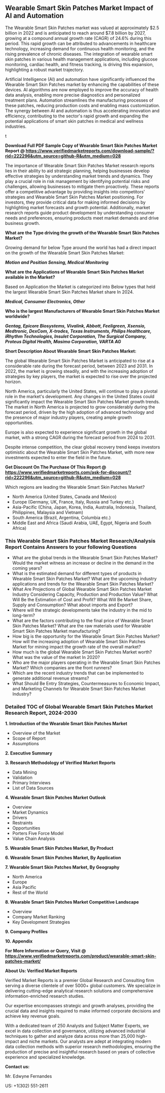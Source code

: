 <h2>Wearable Smart Skin Patches Market Impact of AI and Automation</h2><p>The Wearable Smart Skin Patches market was valued at approximately $2.5 billion in 2022 and is anticipated to reach around $7.8 billion by 2027, growing at a compound annual growth rate (CAGR) of 24.6% during this period. This rapid growth can be attributed to advancements in healthcare technology, increasing demand for continuous health monitoring, and the rising prevalence of chronic diseases. The integration of wearable smart skin patches in various health management applications, including glucose monitoring, cardiac health, and fitness tracking, is driving this expansion, highlighting a robust market trajectory.</p><p>Artificial Intelligence (AI) and automation have significantly influenced the Wearable Smart Skin Patches market by enhancing the capabilities of these devices. AI algorithms are now employed to improve the accuracy of health data analysis, enabling more precise diagnostics and personalized treatment plans. Automation streamlines the manufacturing processes of these patches, reducing production costs and enabling mass customization. The synergy between AI and automation is thus accelerating innovation and efficiency, contributing to the sector's rapid growth and expanding the potential applications of smart skin patches in medical and wellness industries.</p>t</p><p id="" class=""><strong>Download Full PDF Sample Copy of Wearable Smart Skin Patches Market Report @ <a href="https://www.verifiedmarketreports.com/download-sample/?rid=222296&utm_source=github-R&utm_medium=028" target="_blank">https://www.verifiedmarketreports.com/download-sample/?rid=222296&utm_source=github-R&utm_medium=028</a></strong></p><p>The importance of&nbsp;Wearable Smart Skin Patches Market research reports lies in their ability to aid strategic planning, helping businesses develop effective strategies by understanding market trends and dynamics. They play a crucial role in risk management by identifying potential risks and challenges, allowing businesses to mitigate them proactively. These reports offer a competitive advantage by providing insights into competitors' strategies and Wearable Smart Skin Patches Market positioning. For investors, they provide critical data for making informed decisions by highlighting market forecasts and growth potential. Additionally, market research reports guide product development by understanding consumer needs and preferences, ensuring products meet market demands and drive business growth.</p><p><strong>What are the&nbsp;Type driving the growth of the Wearable Smart Skin Patches Market?</strong></p><p id="" class="">Growing demand for below Type around the world has had a direct impact on the growth of the Wearable Smart Skin Patches Market:</p><em><strong>Motion and Position Sensing, Medical Monitoring</strong></em></p><strong>What are the&nbsp;Applications&nbsp;of Wearable Smart Skin Patches Market available in the Market?</strong></p><p id="" class="">Based on Application the Market is categorized into Below types that held the largest Wearable Smart Skin Patches Market share In 2024.</p><em><strong>Medical, Consumer Electronics, Other</strong></em></p><strong>Who is the largest Manufacturers of Wearable Smart Skin Patches Market worldwide?</strong></p><p><em><strong>Gentag, Epicore Biosystems, Vivalink, Abbott, Feeligreen, Xsensio, Medtronic, DexCom, X-trodes, Texas Instruments, Philips Healthcare, iRhythm Technologies, Insulet Corporation, The Surgical Company, Proteus Digital Health, Masimo Corporation, VARTA AG</strong></em></p><p id="" class=""><strong>Short Description About Wearable Smart Skin Patches Market:</strong></p><p>The global Wearable Smart Skin Patches Market is anticipated to rise at a considerable rate during the forecast period, between 2023 and 2031. In 2022, the market is growing steadily, and with the increasing adoption of strategies by key players, the market is expected to rise over the projected horizon.</p><p>North America, particularly the United States, will continue to play a pivotal role in the market's development. Any changes in the United States could significantly impact the Wearable Smart Skin Patches Market growth trends. The market in North America is projected to grow considerably during the forecast period, driven by the high adoption of advanced technology and the presence of major industry players, creating ample growth opportunities.</p><p>Europe is also expected to experience significant growth in the global market, with a strong CAGR during the forecast period from 2024 to 2031.</p><p>Despite intense competition, the clear global recovery trend keeps investors optimistic about the Wearable Smart Skin Patches Market, with more new investments expected to enter the field in the future.</p><p id="" class=""><strong>Get Discount On The Purchase Of This Report @ <a href="https://www.verifiedmarketreports.com/ask-for-discount/?rid=222296&utm_source=github-R&utm_medium=028" target="_blank">https://www.verifiedmarketreports.com/ask-for-discount/?rid=222296&utm_source=github-R&utm_medium=028</a></strong></p>Which regions are leading the Wearable Smart Skin Patches Market?</p><ul><li>North America (United States, Canada and Mexico)</li><li>Europe (Germany, UK, France, Italy, Russia and Turkey etc.)</li><li>Asia-Pacific (China, Japan, Korea, India, Australia, Indonesia, Thailand, Philippines, Malaysia and Vietnam)</li><li>South America (Brazil, Argentina, Columbia etc.)</li><li>Middle East and Africa (Saudi Arabia, UAE, Egypt, Nigeria and South Africa)</li></ul><h3 id="" class="">This Wearable Smart Skin Patches Market Research/Analysis Report Contains Answers to your following Questions</h3><ul><li>What are the global trends in the Wearable Smart Skin Patches Market? Would the market witness an increase or decline in the demand in the coming years?</li><li>What is the estimated demand for different types of products in Wearable Smart Skin Patches Market? What are the upcoming industry applications and trends for the Wearable Smart Skin Patches Market?</li><li>What Are Projections of Global Wearable Smart Skin Patches Market Industry Considering Capacity, Production and Production Value? What Will Be the Estimation of Cost and Profit? What Will Be Market Share, Supply and Consumption? What about imports and Export?</li><li>Where will the strategic developments take the industry in the mid to long-term?</li><li>What are the factors contributing to the final price of Wearable Smart Skin Patches Market? What are the raw materials used for Wearable Smart Skin Patches Market manufacturing?</li><li>How big is the opportunity for the Wearable Smart Skin Patches Market? How will the increasing adoption of Wearable Smart Skin Patches Market for mining impact the growth rate of the overall market?</li><li>How much is the global Wearable Smart Skin Patches Market worth? What was the value of the market In 2020?</li><li>Who are the major players operating in the Wearable Smart Skin Patches Market? Which companies are the front runners?</li><li>Which are the recent industry trends that can be implemented to generate additional revenue streams?</li><li>What Should Be Entry Strategies, Countermeasures to Economic Impact, and Marketing Channels for Wearable Smart Skin Patches Market Industry?</li></ul><h3 id="" class="">Detailed TOC of Global Wearable Smart Skin Patches Market Research Report, 2024-2030</h3><p id="" class=""><strong>1. Introduction of the Wearable Smart Skin Patches Market</strong></p><ul><li>Overview of the Market</li><li>Scope of Report</li><li>Assumptions</li></ul><p id="" class=""><strong>2. Executive Summary</strong></p><p id="" class=""><strong>3. Research Methodology of Verified Market Reports</strong></p><ul><li>Data Mining</li><li>Validation</li><li>Primary Interviews</li><li>List of Data Sources</li></ul><p id="" class=""><strong>4. Wearable Smart Skin Patches Market Outlook</strong></p><ul><li>Overview</li><li>Market Dynamics</li><li>Drivers</li><li>Restraints</li><li>Opportunities</li><li>Porters Five Force Model</li><li>Value Chain Analysis</li></ul><p id="" class=""><strong>5. Wearable Smart Skin Patches Market, By Product</strong></p><p id="" class=""><strong>6. Wearable Smart Skin Patches Market, By Application</strong></p><p id="" class=""><strong>7. Wearable Smart Skin Patches Market, By Geography</strong></p><ul><li>North America</li><li>Europe</li><li>Asia Pacific</li><li>Rest of the World</li></ul><p id="" class=""><strong>8. Wearable Smart Skin Patches Market Competitive Landscape</strong></p><ul><li>Overview</li><li>Company Market Ranking</li><li>Key Development Strategies</li></ul><p id="" class=""><strong>9. Company Profiles</strong></p><p id="" class=""><strong>10. Appendix</strong></p><p id="" class=""><strong>For More Information or Query, Visit @ <a href="https://www.verifiedmarketreports.com/product/wearable-smart-skin-patches-market/" target="_blank">https://www.verifiedmarketreports.com/product/wearable-smart-skin-patches-market/</a></strong></p><p id="" class=""><strong>About Us: Verified Market Reports</strong></p><p id="" class="">Verified Market Reports is a premier Global Research and Consulting firm serving a diverse clientele of over 5000+ global customers. We specialize in delivering cutting-edge analytical research solutions and comprehensive information-enriched research studies.</p><p id="" class="">Our expertise encompasses strategic and growth analyses, providing the crucial data and insights required to make informed corporate decisions and achieve key revenue goals.</p><p id="" class="">With a dedicated team of 250 Analysts and Subject Matter Experts, we excel in data collection and governance, utilizing advanced industrial techniques to gather and analyze data across more than 25,000 high-impact and niche markets. Our analysts are adept at integrating modern data collection methods with superior research methodologies, ensuring the production of precise and insightful research based on years of collective experience and specialized knowledge.</p><p id="" class=""><strong>Contact us:</strong></p><p id="" class="">Mr. Edwyne Fernandes</p><p id="" class="">US: +1(302) 551-2611</p>